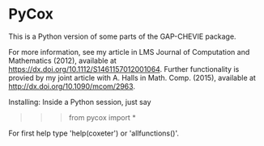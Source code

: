 # PyCox

This is a Python version of some parts of the GAP-CHEVIE package.

For more information, see my article in LMS Journal of Computation and 
Mathematics (2012), available at https://dx.doi.org/10.1112/S1461157012001064. Further
functionality is provied by my joint article with A. Halls in Math. Comp. (2015),
available at http://dx.doi.org/10.1090/mcom/2963.

Installing: Inside a Python session, just say

>>> from pycox import *

For first help type 'help(coxeter') or 'allfunctions()'.
